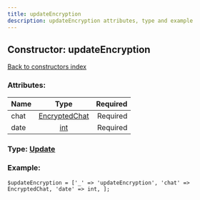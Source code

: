 ```yaml
---
title: updateEncryption
description: updateEncryption attributes, type and example
---
```

## Constructor: updateEncryption  
[Back to constructors index](index.md)



### Attributes:

| Name     |    Type       | Required |
|----------|:-------------:|---------:|
|chat|[EncryptedChat](../types/EncryptedChat.md) | Required|
|date|[int](../types/int.md) | Required|



### Type: [Update](../types/Update.md)


### Example:

```
$updateEncryption = ['_' => 'updateEncryption', 'chat' => EncryptedChat, 'date' => int, ];
```  

